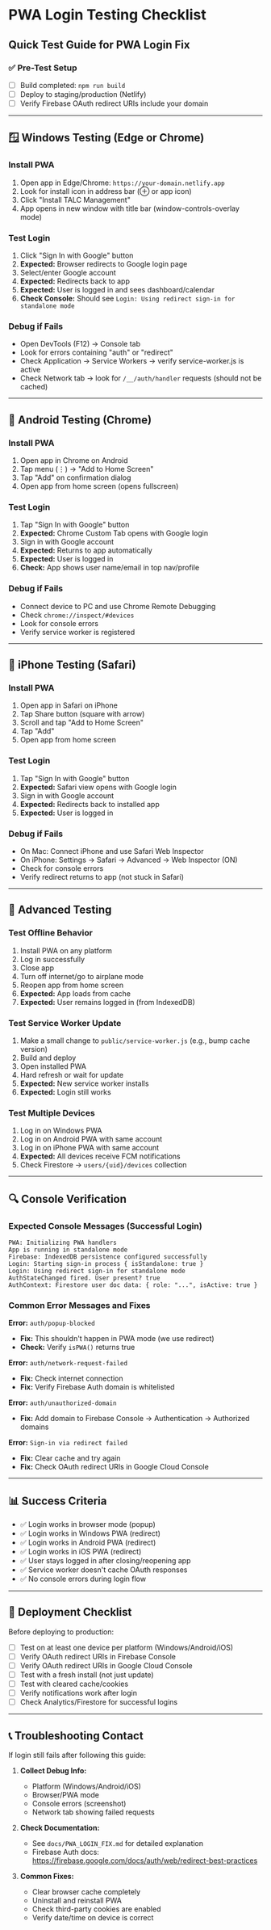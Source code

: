 # PWA Login Testing Checklist

## Quick Test Guide for PWA Login Fix

### ✅ Pre-Test Setup
- [ ] Build completed: `npm run build`
- [ ] Deploy to staging/production (Netlify)
- [ ] Verify Firebase OAuth redirect URIs include your domain

---

## 🪟 Windows Testing (Edge or Chrome)

### Install PWA
1. Open app in Edge/Chrome: `https://your-domain.netlify.app`
2. Look for install icon in address bar (⊕ or app icon)
3. Click "Install TALC Management"
4. App opens in new window with title bar (window-controls-overlay mode)

### Test Login
1. Click "Sign In with Google" button
2. **Expected:** Browser redirects to Google login page
3. Select/enter Google account
4. **Expected:** Redirects back to app
5. **Expected:** User is logged in and sees dashboard/calendar
6. **Check Console:** Should see `Login: Using redirect sign-in for standalone mode`

### Debug if Fails
- Open DevTools (F12) → Console tab
- Look for errors containing "auth" or "redirect"
- Check Application → Service Workers → verify service-worker.js is active
- Check Network tab → look for `/__/auth/handler` requests (should not be cached)

---

## 🤖 Android Testing (Chrome)

### Install PWA
1. Open app in Chrome on Android
2. Tap menu (⋮) → "Add to Home Screen"
3. Tap "Add" on confirmation dialog
4. Open app from home screen (opens fullscreen)

### Test Login
1. Tap "Sign In with Google" button
2. **Expected:** Chrome Custom Tab opens with Google login
3. Sign in with Google account
4. **Expected:** Returns to app automatically
5. **Expected:** User is logged in
6. **Check:** App shows user name/email in top nav/profile

### Debug if Fails
- Connect device to PC and use Chrome Remote Debugging
- Check `chrome://inspect/#devices`
- Look for console errors
- Verify service worker is registered

---

## 🍎 iPhone Testing (Safari)

### Install PWA
1. Open app in Safari on iPhone
2. Tap Share button (square with arrow)
3. Scroll and tap "Add to Home Screen"
4. Tap "Add"
5. Open app from home screen

### Test Login
1. Tap "Sign In with Google" button
2. **Expected:** Safari view opens with Google login
3. Sign in with Google account
4. **Expected:** Redirects back to installed app
5. **Expected:** User is logged in

### Debug if Fails
- On Mac: Connect iPhone and use Safari Web Inspector
- On iPhone: Settings → Safari → Advanced → Web Inspector (ON)
- Check for console errors
- Verify redirect returns to app (not stuck in Safari)

---

## 🧪 Advanced Testing

### Test Offline Behavior
1. Install PWA on any platform
2. Log in successfully
3. Close app
4. Turn off internet/go to airplane mode
5. Reopen app from home screen
6. **Expected:** App loads from cache
7. **Expected:** User remains logged in (from IndexedDB)

### Test Service Worker Update
1. Make a small change to `public/service-worker.js` (e.g., bump cache version)
2. Build and deploy
3. Open installed PWA
4. Hard refresh or wait for update
5. **Expected:** New service worker installs
6. **Expected:** Login still works

### Test Multiple Devices
1. Log in on Windows PWA
2. Log in on Android PWA with same account
3. Log in on iPhone PWA with same account
4. **Expected:** All devices receive FCM notifications
5. Check Firestore → `users/{uid}/devices` collection

---

## 🔍 Console Verification

### Expected Console Messages (Successful Login)
```
PWA: Initializing PWA handlers
App is running in standalone mode
Firebase: IndexedDB persistence configured successfully
Login: Starting sign-in process { isStandalone: true }
Login: Using redirect sign-in for standalone mode
AuthStateChanged fired. User present? true
AuthContext: Firestore user doc data: { role: "...", isActive: true }
```

### Common Error Messages and Fixes

**Error:** `auth/popup-blocked`
- **Fix:** This shouldn't happen in PWA mode (we use redirect)
- **Check:** Verify `isPWA()` returns true

**Error:** `auth/network-request-failed`
- **Fix:** Check internet connection
- **Fix:** Verify Firebase Auth domain is whitelisted

**Error:** `auth/unauthorized-domain`
- **Fix:** Add domain to Firebase Console → Authentication → Authorized domains

**Error:** `Sign-in via redirect failed`
- **Fix:** Clear cache and try again
- **Fix:** Check OAuth redirect URIs in Google Cloud Console

---

## 📊 Success Criteria

- ✅ Login works in browser mode (popup)
- ✅ Login works in Windows PWA (redirect)
- ✅ Login works in Android PWA (redirect)
- ✅ Login works in iOS PWA (redirect)
- ✅ User stays logged in after closing/reopening app
- ✅ Service worker doesn't cache OAuth responses
- ✅ No console errors during login flow

---

## 🚀 Deployment Checklist

Before deploying to production:
- [ ] Test on at least one device per platform (Windows/Android/iOS)
- [ ] Verify OAuth redirect URIs in Firebase Console
- [ ] Verify OAuth redirect URIs in Google Cloud Console
- [ ] Test with a fresh install (not just update)
- [ ] Test with cleared cache/cookies
- [ ] Verify notifications work after login
- [ ] Check Analytics/Firestore for successful logins

---

## 📞 Troubleshooting Contact

If login still fails after following this guide:

1. **Collect Debug Info:**
   - Platform (Windows/Android/iOS)
   - Browser/PWA mode
   - Console errors (screenshot)
   - Network tab showing failed requests

2. **Check Documentation:**
   - See `docs/PWA_LOGIN_FIX.md` for detailed explanation
   - Firebase Auth docs: https://firebase.google.com/docs/auth/web/redirect-best-practices

3. **Common Fixes:**
   - Clear browser cache completely
   - Uninstall and reinstall PWA
   - Check third-party cookies are enabled
   - Verify date/time on device is correct
